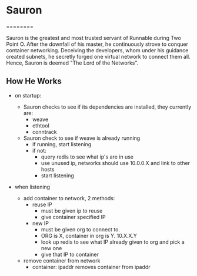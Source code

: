 # Sauron
========

Sauron is the greatest and most trusted servant of Runnable during Two Point O.  After the downfall of his master, he continuously strove to conquer container networking.  Deceiving the developers, whom under his guidance created subnets, he secretly forged one virtual network to connect them all.  Hence, Sauron is deemed "The Lord of the Networks".


## How He Works
* on startup:
  * Sauron checks to see if its dependencies are installed, they currently are:
    * weave
    * ethtool
    * conntrack
  * Sauron check to see if weave is already running
    * if running, start listening
    * if not:
      * query redis to see what ip's are in use
      * use unused ip, networks should use 10.0.0.X and link to other hosts
      * start listening

* when listening
  * add container to network, 2 methods:
    * reuse IP
      * must be given ip to reuse
      * give container specified IP
    * new IP
      * must be given org to connect to.
      * ORG is X, container in org is Y. 10.X.X.Y
      * look up redis to see what IP already given to org and pick a new one
      * give that IP to container
  * remove container from network
    * container: ipaddr removes container from ipaddr
